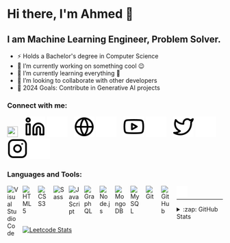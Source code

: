 # Hi there, I'm Ahmed 👋 

## I am Machine Learning Engineer, Problem Solver.

- ⚡ Holds a Bachelor's degree in Computer Science
- 🔭 I’m currently working on something cool 😉
- 🌱 I’m currently learning everything 🤣
- 👯 I’m looking to collaborate with other developers
- 🥅 2024 Goals: Contribute in Generative AI projects


### Connect with me:

<a href="https://leetcode.com/AhmedIssa"><img src="https://raw.githubusercontent.com/rahuldkjain/github-profile-readme-generator/master/src/images/icons/Social/leet-code.svg" height="25" width="25" ></a>
&nbsp;&nbsp;
[![website](./img/linkedin-light.svg)](https://www.linkedin.com/in/ahmed-issa101/#gh-light-mode-only)
[![website](./img/linkedin-dark.svg)](https://www.linkedin.com/in/ahmed-issa101/#gh-dark-mode-only)
&nbsp;&nbsp;
[![website](./img/globe-light.svg)](AhmedIssa11.github.io#gh-light-mode-only)
[![website](./img/globe-dark.svg)](AhmedIssa11.github.io#gh-dark-mode-only)
&nbsp;&nbsp;
[![website](./img/youtube-light.svg)](https://www.youtube.com/channel/UCnQ09PvOIx3UkJ4f_BFBOTg#gh-light-mode-only)
[![website](./img/youtube-dark.svg)](https://www.youtube.com/channel/UCnQ09PvOIx3UkJ4f_BFBOTg#gh-dark-mode-only)
&nbsp;&nbsp;
[![website](./img/twitter-light.svg)](https://twitter.com/AhmedIssa101#gh-light-mode-only)
[![website](./img/twitter-dark.svg)](https://twitter.com/AhmedIssa101#gh-dark-mode-only)
&nbsp;&nbsp;
[![website](./img/instagram-light.svg)](https://www.instagram.com/a_issa101/#gh-light-mode-only)
[![website](./img/instagram-dark.svg)](https://www.instagram.com/a_issa101/#gh-dark-mode-only)

### Languages and Tools:

<img align="left" alt="Visual Studio Code" width="26px" src="https://cdn.jsdelivr.net/gh/devicons/devicon/icons/vscode/vscode-original.svg" style="padding-right:10px;" />
<img align="left" alt="HTML5" width="26px" src="https://cdn.jsdelivr.net/gh/devicons/devicon/icons/html5/html5-original.svg" style="padding-right:10px;" />
<img align="left" alt="CSS3" width="26px" src="https://cdn.jsdelivr.net/gh/devicons/devicon/icons/css3/css3-original.svg" style="padding-right:10px;" />
<img align="left" alt="Sass" width="26px" src="https://cdn.jsdelivr.net/gh/devicons/devicon/icons/sass/sass-original.svg" style="padding-right:10px;" />
<img align="left" alt="JavaScript" width="26px" src="https://cdn.jsdelivr.net/gh/devicons/devicon/icons/javascript/javascript-original.svg" style="padding-right:10px;" />
<img align="left" alt="GraphQL" width="26px" src="https://cdn.jsdelivr.net/gh/devicons/devicon/icons/graphql/graphql-plain.svg" style="padding-right:10px;" />
<img align="left" alt="Node.js" width="26px" src="https://cdn.jsdelivr.net/gh/devicons/devicon/icons/nodejs/nodejs-original.svg" style="padding-right:10px;" />
<img align="left" alt="MongoDB" width="26px" src="https://cdn.jsdelivr.net/gh/devicons/devicon/icons/mongodb/mongodb-original.svg" style="padding-right:10px;" />
<img align="left" alt="MySQL" width="26px" src="https://cdn.jsdelivr.net/gh/devicons/devicon/icons/mysql/mysql-original.svg" style="padding-right:10px;" />
<img align="left" alt="Git" width="26px" src="https://cdn.jsdelivr.net/gh/devicons/devicon/icons/git/git-original.svg" style="padding-right:10px;" />
<img align="left" alt="GitHub" width="26px" src="https://user-images.githubusercontent.com/3369400/139447912-e0f43f33-6d9f-45f8-be46-2df5bbc91289.png" style="padding-right:10px;" />
<img align="left" alt="Terminal" width="26px" src="./img/terminal-dark.svg" />

<br>


---


<details margin=10px>
  <summary>:zap: GitHub Stats</summary>

  <img align="left" alt="Ahmed Issa's GitHub Stats" src="https://github-readme-stats.vercel.app/api?username=AhmedIssa11&hide=prs&show_icons=true&theme=highcontrast"/>

</details>


[![Leetcode Stats](https://leetcard.jacoblin.cool/AhmedIssa)](https://leetcode.com/AhmedIssa)

[website]: AhmedIssa11.github.io
[twitter]: https://twitter.com/AhmedIssa101
[youtube]: https://www.youtube.com/channel/UCnQ09PvOIx3UkJ4f_BFBOTg
[instagram]: https://www.instagram.com/a_issa101/
[linkedin]: https://www.linkedin.com/in/ahmed-issa101/

